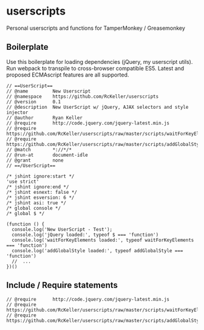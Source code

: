 # userscripts
Personal userscripts and functions for TamperMonkey / Greasemonkey

## Boilerplate
Use this boilerplate for loading dependencies (jQuery, my userscript utils).
Run webpack to transpile to cross-browser compatible ES5. Latest and proposed ECMAscript features are all supported.

```
// ==UserScript==
// @name         New Userscript
// @namespace    https://github.com/RcKeller/userscripts
// @version      0.1
// @description  New UserScript w/ jQuery, AJAX selectors and style injector
// @author       Ryan Keller
// @require      http://code.jquery.com/jquery-latest.min.js
// @require      https://github.com/RcKeller/userscripts/raw/master/scripts/waitForKeyElements.js
// @require      https://github.com/RcKeller/userscripts/raw/master/scripts/addGlobalStyle.js
// @match        *://*/*
// @run-at       document-idle
// @grant        none
// ==/UserScript==

/* jshint ignore:start */
'use strict'
/* jshint ignore:end */
/* jshint esnext: false */
/* jshint esversion: 6 */
/* jshint asi: true */
/* global console */
/* global $ */

(function () {
  console.log('New UserScript - Test');
  console.log('jQuery loaded:', typeof $ === 'function')
  console.log('waitForKeyElements loaded:', typeof waitForKeyElements === 'function')
  console.log('addGlobalStyle loaded:', typeof addGlobalStyle === 'function')
  //  ...
})()
```

## Include / Require statements

```
// @require      http://code.jquery.com/jquery-latest.min.js
// @require      https://github.com/RcKeller/userscripts/raw/master/scripts/waitForKeyElements.js
// @require      https://github.com/RcKeller/userscripts/raw/master/scripts/addGlobalStyle.js
```
